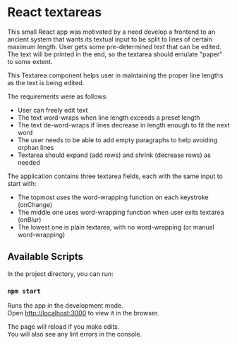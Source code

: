 # React textareas

This small React app was motivated by a need develop a frontend to an ancient
system that wants its textual input to be split to lines of  certain maximum 
length. User gets some pre-determined text that can be edited. The text will
be printed in the end, so the textarea should emulate "paper" to some extent.

This Textarea component helps user in maintaining the proper line lengths
as the text is being edited.

The requirements were as follows:
* User can freely edit text
* The text word-wraps when line length exceeds a preset length
* The text de-word-wraps if lines decrease in length enough to fit the next word
* The user needs to be able to add empty paragraphs to help avoiding orphan lines
* Textarea should expand (add rows) and shrink (decrease rows) as needed

The application contains three textarea fields, each with the same input to start with:
* The topmost uses the word-wrapping function on each keystroke (onChange)
* The middle one uses word-wrapping function when user exits textarea (onBlur)
* The lowest one is plain textarea, with no word-wrapping (or manual word-wrapping)

## Available Scripts

In the project directory, you can run:

### `npm start`

Runs the app in the development mode.\
Open [http://localhost:3000](http://localhost:3000) to view it in the browser.

The page will reload if you make edits.\
You will also see any lint errors in the console.
